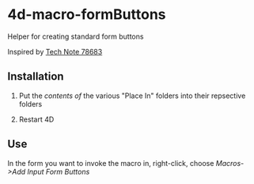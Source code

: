 # 4d-macro-formButtons

Helper for creating standard form buttons

Inspired by [Tech Note 78683](https://kb.4d.com/assetid=78683)



## Installation

1. Put the *contents of* the various "Place In" folders into their repsective folders

2. Restart 4D

   

## Use

In the form you want to invoke the macro in, right-click, choose *Macros->Add Input Form Buttons*
